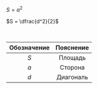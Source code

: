 $S = a^2$

$S = \dfrac{d^2}{2}$

<Br>

| Обозначение | Пояснение |
|:-----------:|:---------:|
| $S$         | Площадь   |
| $a$         | Сторона   |
| $d$         | Диагональ |